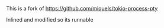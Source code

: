 This is a fork of https://github.com/miquels/tokio-process-pty

Inlined and modified so its runnable
